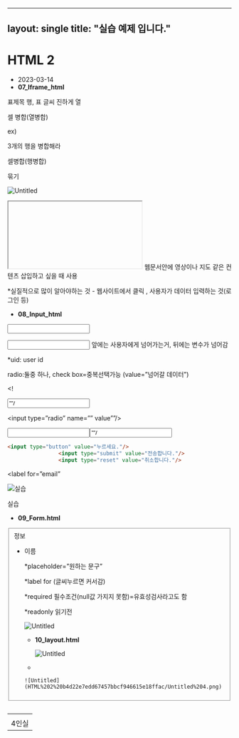 ----
layout: single
title: "실습 예제 입니다."
----

# HTML 2

- 2023-03-14
- **07_Iframe_html**

<table>

<caption></caption> 표제목

<td></td> 행, 표 글씨 진하게

<tr></tr> 열

<rowspan></rowspan> 셀 병합(열병합)

ex) <td rowspan=”3”>4인실</td> 3개의 행을 병합해라

<colspan></colspan> 셀병합(행병합)

<thead></thead> 묶기 

<tbody></tbody>

<tfoot></tfoot>

![Untitled](HTML%202%20b4d22e7edd67457bbcf946615e18ffac/Untitled.png)

<iframe></iframe> 웹문서안에 영상이나 지도 같은 컨텐츠 삽입하고 싶을 때 사용

*실질적으로 많이 알아야하는 것 - 웹사이트에서 클릭 , 사용자가 데이터 입력하는 것(로그인 등)

- **08_Input_html**

<input>

<input type="password" maxlength="5" name="upwd"/> 앞에는 사용자에게 넘어가는거, 뒤에는 변수가 넘어감

*uid: user id

radio:둘중 하나, check box=중복선택가능 (value=”넘어갈 데이터”)

<!

<input type=”checkbox” name =”” value=””/>

<input type=”radio” name=”” value””/>

<input type=”file” name=””/>

<input type=”button” value=””/>

```html
<input type="button" value="누르세요."/>
                <input type="submit" value="전송합니다."/>
                <input type="reset" value="취소합니다."/>
```

<label for=”email”

<hidden> 

![실습](HTML%202%20b4d22e7edd67457bbcf946615e18ffac/Untitled%201.png)

실습

- **09_Form.html**

<body>

<fieldset> 정보 </legend>

<ul>

<li> 

<label for =””>이름</label>

*placeholder=”원하는 문구”

*label for (글씨누르면 커서감)

*required 필수조건(null값 가지지 못함)=유효성검사라고도 함

*readonly 읽기전

![Untitled](HTML%202%20b4d22e7edd67457bbcf946615e18ffac/Untitled%202.png)

- **10_layout.html**
    
    ![Untitled](HTML%202%20b4d22e7edd67457bbcf946615e18ffac/Untitled%203.png)
    
- 
    
    ![Untitled](HTML%202%20b4d22e7edd67457bbcf946615e18ffac/Untitled%204.png)

